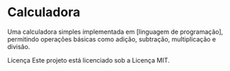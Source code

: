 # Calculadora
Uma calculadora simples implementada em [linguagem de programação], permitindo operações básicas como adição, subtração, multiplicação e divisão.

Licença
Este projeto está licenciado sob a Licença MIT.
